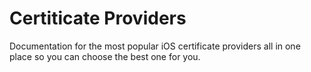 # Certiticate Providers
Documentation for the most popular iOS certificate providers all in one place so you can choose the best one for you.
